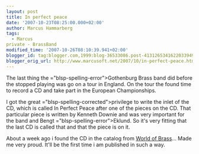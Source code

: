 ```yaml
---
layout: post
title: In perfect peace
date: '2007-10-23T08:25:00.000+02:00'
author: Marcus Hammarberg
tags:
  - Marcus
private - BrassBand
modified_time: '2007-10-26T08:10:39.941+02:00'
blogger_id: tag:blogger.com,1999:blog-36533086.post-4131265341622033949
blogger_orig_url: http://www.marcusoft.net/2007/10/in-perfect-peace.html
---
```


The last thing the <span>="blsp-spelling-error">Gothenburg</span> Brass band did before the
stopped playing was go on a tour in England. On the tour the found time
to record a CD and take part in the European Championships.


I got the great <span>="blsp-spelling-corrected">privilege</span> to write the inlet of
the CD, which is called In Perfect Peace after one of the pieces on the
CD. That particular piece is written by Kenneth <span
id="SPELLING_ERROR_2" class="blsp-spelling-error">Downie</span> and was
very important for the band and Bengt <span>="blsp-spelling-error">Eklund</span>. So it's very fitting that the
last CD is called that and that the piece is on it.

About a week ago i found the CD in the catalog from [World of
Brass](http://www.worldofbrass.com/)... Made me very proud. It'll be the
first time i am published in such a way.
